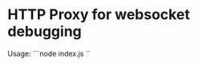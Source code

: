 HTTP Proxy for websocket debugging
======

Usage:
```node index.js <localPort> <remoteHost> <remotePort>``
